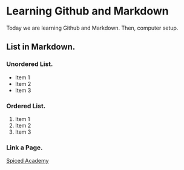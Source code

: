 # Learning Github and Markdown

Today we are learning Github and Markdown. Then, computer setup.

## List in Markdown.

### Unordered List.
- Item 1
- Item 2
- Item 3

### Ordered List.
1. Item 1
2. Item 2
3. Item 3

### Link a Page.
[Spiced Academy](https://www.spiced-academy.com/en)

